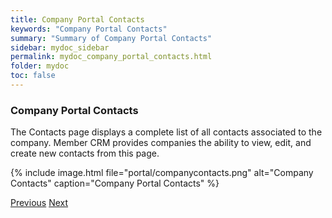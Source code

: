 ```yaml
---
title: Company Portal Contacts
keywords: "Company Portal Contacts"
summary: "Summary of Company Portal Contacts"
sidebar: mydoc_sidebar
permalink: mydoc_company_portal_contacts.html
folder: mydoc
toc: false
---
```


### Company Portal Contacts

The Contacts page displays a complete list of all contacts associated to the company. Member CRM provides companies the ability to view, edit, and create new contacts from this page.

{% include image.html file="portal/companycontacts.png" alt="Company Contacts" caption="Company Portal Contacts" %}

<a class="btn btn-default btn-lg pull-left" href="mydoc_company_portal_employees.html" role="button">Previous</a>
<a class="btn btn-primary btn-lg pull-right" href="mydoc_company_portal_contactus.html" role="button">Next</a>
